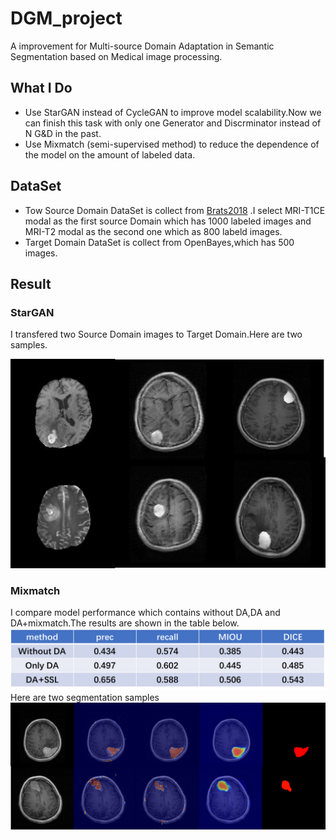 # DGM_project
A improvement for Multi-source Domain Adaptation in Semantic Segmentation based on Medical image processing.
## What I Do
 - Use StarGAN instead of CycleGAN to improve model scalability.Now we can finish this task with only one Generator and Discrminator instead of N G&D in the past.
 - Use Mixmatch (semi-supervised method) to reduce the dependence of the model on the amount of labeled data.
## DataSet
 - Tow Source Domain DataSet is collect from [Brats2018](https://www.med.upenn.edu/sbia/brats2018.html) .I select MRI-T1CE modal as the first source Domain which has 1000 labeled images and MRI-T2 modal as the second one which as 800 labeld images.
 - Target Domain DataSet is collect from OpenBayes,which has 500 images.
## Result
### StarGAN
I transfered two Source Domain images to Target Domain.Here are two samples.

![stargan](https://github.com/dhx000/DGM_project/blob/master/stargan.png)

### Mixmatch 
I compare model performance which contains without DA,DA and DA+mixmatch.The results are shown in the table below.
![table](https://github.com/dhx000/DGM_project/blob/master/table.png)
Here are two segmentation samples
![seg](https://github.com/dhx000/DGM_project/blob/master/seg.png)
 
